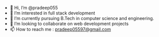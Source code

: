- 👋 Hi, I’m @pradeep055
- 👀 I’m interested in full stack development
- 🌱 I’m currently pursuing B.Tech in computer science and engineering.
- 💞️ I’m looking to collaborate on web development projects
- 📫 How to reach me : pradeep05597@gmail.com

<!---
pradeep055/pradeep055 is a ✨ special ✨ repository because its `README.md` (this file) appears on your GitHub profile.
You can click the Preview link to take a look at your changes.
--->
